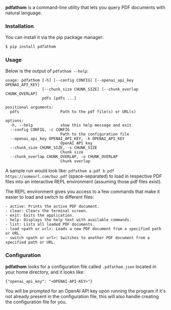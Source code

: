 **pdfathom** is a command-line utility that lets you query PDF documents with
natural language.

### Installation

You can install it via the pip package manager:

```bash
$ pip install pdfathom
```

### Usage

Below is the output of `pdfathom --help`:

```present python3 pdfathom --help
usage: pdfathom [-h] [--config CONFIG] [--openai_api_key OPENAI_API_KEY]
                [--chunk_size CHUNK_SIZE] [--chunk_overlap CHUNK_OVERLAP]
                pdfs [pdfs ...]

positional arguments:
  pdfs                  Path to the pdf file(s) or URL(s)

options:
  -h, --help            show this help message and exit
  --config CONFIG, -c CONFIG
                        Path to the configuration file
  --openai_api_key OPENAI_API_KEY, -k OPENAI_API_KEY
                        OpenAI API key
  --chunk_size CHUNK_SIZE, -s CHUNK_SIZE
                        Chunk size
  --chunk_overlap CHUNK_OVERLAP, -o CHUNK_OVERLAP
                        Chunk overlap
```

A sample run would look like: `pdfathom a.pdf b.pdf https://someurl.com/baz.pdf`
(space-separated) to load in respective PDF files into an interactive REPL
environment (assuming those pdf files exist).

The REPL environment gives you access to a few commands that make it easier to
load and switch to different files:

```
- active: Prints the active PDF document.
- clear: Clears the terminal screen.
- exit: Exits the application.
- help: Displays the help text with available commands.
- list: Lists all loaded PDF documents.
- load <path or url>: Loads a new PDF document from a specified path or URL.
- switch <path or url>: Switches to another PDF document from a specified path or URL.
```

### Configuration

**pdfathom** looks for a configuration file called `.pdfathom.json` located in
your home directory, and it looks like:

```
{"openai_api_key": "<OPENAI-API-KEY>"}
```

You will be prompted for an OpenAI API key upon running the program if it's not
already present in the configuration file, this will also handle creating the
configuration file for you.

